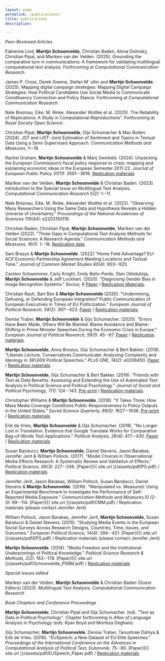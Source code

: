 ```yaml
---
layout: page
permalink: /publications/
title: publications
description:

---
```


*Peer-Reviewed Articles*

Fabienne Lind, **Martijn Schoonvelde**, Christian Baden, Alona Dolinsky, Christian Pipal, and Mariken van der Velden. (2025). Grounding the comparative turn in communications: A framework for validating multilingual computational text analysis. Forthcoming at *Computational Communication Research*.

James P. Cross, Derek Greene, Stefan M¨uller and **Martijn Schoonvelde**. (2025). Mapping digital campaign strategies: Mapping Digital Campaign Strategies: How Political Candidates Use Social Media to Communicate Constituency Connection and Policy Stance. Forthcoming at *Computational Communication Research*.

Nate Breznau, Eike. M. Rinke, Alexander Wuttke et al. (2025). The Reliability of Replications: A Study in Computational Reproductions”. Forthcoming at *Royal Society Open Science*.

Christian Pipal, **Martijn Schoonvelde**, Gijs Schumacher & Max Boiten. (2024). JST and rJST: Joint Estimation of Sentiment and Topics in Textual Data Using a Semi-Supervised Approach. *Communication Methods and Measures*, 1–-19

Rachel Graham, **Martijn Schoonvelde** & Marij Swinkels. (2024). Unpacking the European Commission’s fiscal policy response to crisis: mapping and explaining economic ideas in the European Semester 2011-22. *Journal of European Public Policy 31(11):* 3591--3616. [Replication materials](https://github.com/hjmschoonvelde/commission_ideas_project)

Mariken van der Velden, **Martijn Schoonvelde** & Christian Baden. (2023). Introduction to the Special Issue on Multilingual Text Analysis. *Computational Communication Research 5(2):* 1--11.

Nate Breznau, Eike. M. Rinke, Alexander Wuttke et al. (2022). "Observing Many Researchers Using the Same Data and Hypothesis Reveals a Hidden Universe of Uncertainty." *Proceedings of the National Academies of Sciences 119(44)*: e2203150119.

Christian Baden, Christian Pipal, **Martijn Schoonvelde**, Mariken van der Velden (2022). "Three Gaps in Computational Text Analysis Methods for Social Sciences: A Research Agenda." *Communication Methods and Measures, 16(1)*: 1--18. [Replication data](https://osf.io/fg6wq/?view_only=5461431075984e3185ea11dec2e20e44)

Sam Brazys & **Martijn Schoonvelde**. (2022) "Home Field Advantage? EU-ACP Economic Partnership Agreement Meeting Locations and Textual Tone." *Journal of Common Market Studies 60(4)*: 903--925.

Carsten Schwemmer, Carly Knight, Emily Bello-Pardo, Stan Oklobdzija, **Martijn Schoonvelde** & Jeff Lockhart. (2020). "Diagnosing Gender Bias in Image Recognition Systems." *Socius, 6* [Paper](https://journals.sagepub.com/doi/full/10.1177/2378023120967171) / [Replication Materials](https://dataverse.harvard.edu/dataset.xhtml?persistentId=doi:10.7910/DVN/2CEYWV).

Christian Rauh, Bart Bes & **Martijn Schoonvelde**  (2020). "Undermining, Defusing, or Defending European integration? Public Communication of European Executives in Times of EU Politicization." *European Journal of Political Research, 59(2)*: 397--423. [Paper](https://ejpr.onlinelibrary.wiley.com/doi/full/10.1111/1475-6765.12350) / [Replication materials](https://dataverse.harvard.edu/dataset.xhtml?persistentId=doi:10.7910/DVN/NDJY0J).

Denise Traber, **Martijn Schoonvelde** & Gijs Schumacher. (2020). "Errors Have Been Made, Others Will Be Blamed: Blame Avoidance and Blame-Shifting in Prime Minister Speeches During the Economic Crisis in Europe." *European Journal of Political Research, 59(1)*: 45--67. [Paper](https://ejpr.onlinelibrary.wiley.com/doi/full/10.1111/1475-6765.12340) / [Replication materials](https://ejpr.onlinelibrary.wiley.com/doi/full/10.1111/1475-6765.12340).

**Martijn Schoonvelde**, Anna Brosius, Gijs Schumacher & Bert Bakker. (2019). "Liberals Lecture, Conservatives Communicate: Analyzing Complexity and Ideology in 381,609 Political Speeches." *PLoS ONE, 14(2)*: e0208450. [Paper](https://journals.plos.org/plosone/article?id=10.1371%2Fjournal.pone.0208450&fbclid=IwAR0CHudjaT6Pb9qNwGOazvnkQYpJWhzN8Mt3CuoB171yR_WFxZ1nHBDC5r0) / [Replication materials](https://dataverse.harvard.edu/dataset.xhtml?persistentId=doi:10.7910/DVN/S4IZ8K).

**Martijn Schoonvelde**, Gijs Schumacher & Bert Bakker. (2019). "Friends with Text as Data Benefits: Assessing and Extending the Use of Automated Text Analysis in Political Science and Political Psychology." *Journal of Social and Political Psychology, 7(1)*: 124--143. [Pre-print](https://jspp.psychopen.eu/article/view/964) / [Replication materials](https://dataverse.harvard.edu/dataset.xhtml?persistentId=doi:10.7910/DVN/2PNZNU).

Christopher Williams & **Martijn Schoonvelde**. (2018). "It Takes Three: How Mass Media Coverage Conditions Public Responsiveness to Policy Outputs in the United States." *Social Science Quarterly, 99(5)*: 1627--1636. [Pre-print](https://osf.io/ymvfb) / [Replication materials](http://christopherwilliamsphd.weebly.com/data.html)

Erik de Vries, **Martijn Schoonvelde** & Gijs Schumacher. (2018). "No Longer Lost in Translation. Evidence that Google Translate Works for Comparative Bag-of-Words Text Applications." *Political Analysis, 26(4)*: 417--430. [Paper](https://www.cambridge.org/core/journals/political-analysis/article/no-longer-lost-in-translation-evidence-that-google-translate-works-for-comparative-bagofwords-text-applications/43CB03805973BB8AD567F7AE50E72CA6) / [Replication materials](https://dataverse.harvard.edu/dataset.xhtml?persistentId=doi:10.7910/DVN/VKMY6N)

Susan Banducci, **Martijn Schoonvelde**, Daniel Stevens, Jason Barabas, Jennifer Jerit & William Pollock. (2017). "Model Choices in Observational Media Effects Research: A Systematic Review and Validation of Effects." *Political Science, 69(3)*: 227--246. [Paper]({{ site.url }}/assets/pdf/PS.pdf) / [Replication materials](https://dataverse.harvard.edu/dataset.xhtml?persistentId=doi:10.7910/DVN/7FYH0T)

Jennifer Jerit, Jason Barabas, William Pollock, Susan Banducci, Daniel Stevens & **Martijn Schoonvelde**. (2016). "Manipulated vs. Measured: Using an Experimental
Benchmark to Investigate the Performance of Self-Reported Media Exposure." *Communication Methods and Measures,10 (2-3)*: 99--114. [Paper]({{ site.url }}/assets/pdf/CMM.pdf) / Replication materials (please contact Jennifer Jerit)

William Pollock, Jason Barabas, Jennifer Jerit, **Martijn Schoonvelde**, Susan Banducci & Daniel Stevens. (2015). "Studying Media Events in the European Social Surveys Across Research Designs, Countries, Time, Issues, and Outcomes." *European Political Science, 14(4)*: 394--421. [Paper]({{ site.url }}/assets/pdf/EPS.pdf) / Replication materials (please contact Jennifer Jerit)

**Martijn Schoonvelde**. (2014). "Media Freedom and the Institutional Underpinnings of Political Knowledge." *Political Science Research & Methods, 2(2)*: 163--178. [Paper]({{ site.url }}/assets/pdf/Schoonvelde_PSRM.pdf) / [Replication materials](https://dataverse.harvard.edu/dataset.xhtml?persistentId=doi:10.7910/DVN/24122) 

*Special issues edited*

Mariken van der Velden, **Martijn Schoonvelde** & Christian Baden (Guest Editors) (2023). Multilingual Text Analysis. *Computational Communication Research*

*Book Chapters and Conference Proceedings*

**Martijn Schoonvelde**, Christian Pipal and Gijs Schumacher. (nd). "Text as Data in Political Psychology". Chapter forthcoming in *Atlas of Language Analysis in Psychology* (eds: Ryan Boyd and Morteza Deghani).

Gijs Schumacher, **Martijn Schoonvelde**, Denise Traber, Tanushree Dahiya & Erik de Vries. (2016). "EUSpeech: a New Dataset of EU Elite Speeches." *Proceedings of the International Conference on the Advances in Computational Analysis of Political Text*, Dubrovnik, 75--80. [Paper]({{ site.url }}/assets/pdf/EUSpeech_Paper.pdf) / [Replication materials](https://dataverse.harvard.edu/dataverse/euspeech)
